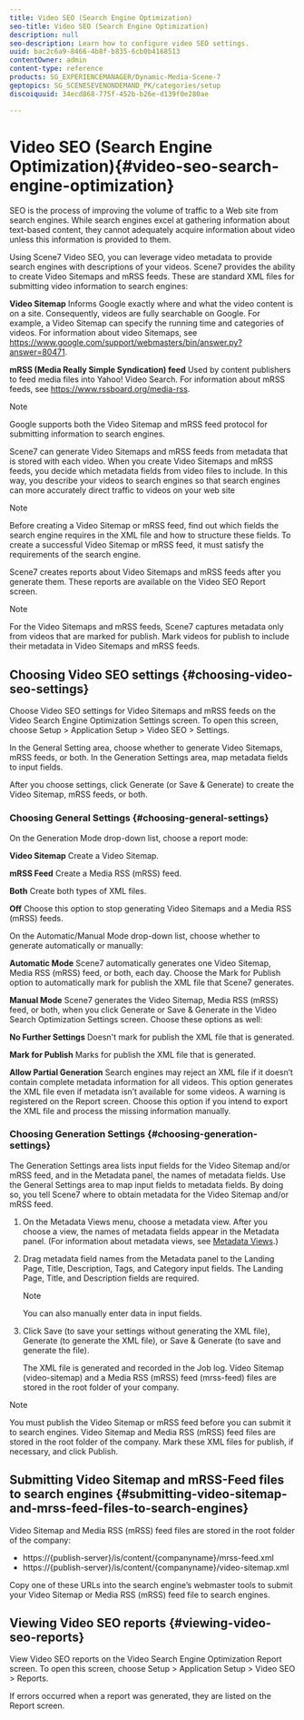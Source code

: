 ```yaml
---
title: Video SEO (Search Engine Optimization)
seo-title: Video SEO (Search Engine Optimization)
description: null
seo-description: Learn how to configure video SEO settings.
uuid: bac2c6a9-8466-4b8f-b835-6cb0b4168513
contentOwner: admin
content-type: reference
products: SG_EXPERIENCEMANAGER/Dynamic-Media-Scene-7
geptopics: SG_SCENESEVENONDEMAND_PK/categories/setup
discoiquuid: 34ecd868-775f-452b-b26e-d139f0e280ae

---
```


# Video SEO (Search Engine Optimization){#video-seo-search-engine-optimization}

SEO is the process of improving the volume of traffic to a Web site from search engines. While search engines excel at gathering information about text-based content, they cannot adequately acquire information about video unless this information is provided to them.

Using Scene7 Video SEO, you can leverage video metadata to provide search engines with descriptions of your videos. Scene7 provides the ability to create Video Sitemaps and mRSS feeds. These are standard XML files for submitting video information to search engines:

**Video Sitemap** Informs Google exactly where and what the video content is on a site. Consequently, videos are fully searchable on Google. For example, a Video Sitemap can specify the running time and categories of videos. For information about video Sitemaps, see https://www.google.com/support/webmasters/bin/answer.py?answer=80471.

**mRSS (Media Really Simple Syndication) feed** Used by content publishers to feed media files into Yahoo! Video Search. For information about mRSS feeds, see https://www.rssboard.org/media-rss.

>[!NOTE]
>
>Google supports both the Video Sitemap and mRSS feed protocol for submitting information to search engines.

Scene7 can generate Video Sitemaps and mRSS feeds from metadata that is stored with each video. When you create Video Sitemaps and mRSS feeds, you decide which metadata fields from video files to include. In this way, you describe your videos to search engines so that search engines can more accurately direct traffic to videos on your web site

>[!NOTE]
>
>Before creating a Video Sitemap or mRSS feed, find out which fields the search engine requires in the XML file and how to structure these fields. To create a successful Video Sitemap or mRSS feed, it must satisfy the requirements of the search engine.

Scene7 creates reports about Video Sitemaps and mRSS feeds after you generate them. These reports are available on the Video SEO Report screen.

>[!NOTE]
>
>For the Video Sitemaps and mRSS feeds, Scene7 captures metadata only from videos that are marked for publish. Mark videos for publish to include their metadata in Video Sitemaps and mRSS feeds.

## Choosing Video SEO settings {#choosing-video-seo-settings}

Choose Video SEO settings for Video Sitemaps and mRSS feeds on the Video Search Engine Optimization Settings screen. To open this screen, choose Setup &gt; Application Setup &gt; Video SEO &gt; Settings.

In the General Setting area, choose whether to generate Video Sitemaps, mRSS feeds, or both. In the Generation Settings area, map metadata fields to input fields.

After you choose settings, click Generate (or Save & Generate) to create the Video Sitemap, mRSS feeds, or both.

### Choosing General Settings {#choosing-general-settings}

On the Generation Mode drop-down list, choose a report mode:

**Video Sitemap** Create a Video Sitemap.

**mRSS Feed** Create a Media RSS (mRSS) feed.

**Both** Create both types of XML files.

**Off** Choose this option to stop generating Video Sitemaps and a Media RSS (mRSS) feeds.

On the Automatic/Manual Mode drop-down list, choose whether to generate automatically or manually:

**Automatic Mode** Scene7 automatically generates one Video Sitemap, Media RSS (mRSS) feed, or both, each day. Choose the Mark for Publish option to automatically mark for publish the XML file that Scene7 generates.

**Manual Mode** Scene7 generates the Video Sitemap, Media RSS (mRSS) feed, or both, when you click Generate or Save & Generate in the Video Search Optimization Settings screen. Choose these options as well:

**No Further Settings** Doesn't mark for publish the XML file that is generated.

**Mark for Publish** Marks for publish the XML file that is generated.

**Allow Partial Generation** Search engines may reject an XML file if it doesn’t contain complete metadata information for all videos. This option generates the XML file even if metadata isn’t available for some videos. A warning is registered on the Report screen. Choose this option if you intend to export the XML file and process the missing information manually.

### Choosing Generation Settings {#choosing-generation-settings}

The Generation Settings area lists input fields for the Video Sitemap and/or mRSS feed, and in the Metadata panel, the names of metadata fields. Use the General Settings area to map input fields to metadata fields. By doing so, you tell Scene7 where to obtain metadata for the Video Sitemap and/or mRSS feed.

1. On the Metadata Views menu, choose a metadata view. After you choose a view, the names of metadata fields appear in the Metadata panel. (For information about metadata views, see [Metadata Views](application-setup.md#metadata_views).)
1. Drag metadata field names from the Metadata panel to the Landing Page, Title, Description, Tags, and Category input fields. The Landing Page, Title, and Description fields are required.

   >[!NOTE]
   >
   >You can also manually enter data in input fields.

1. Click Save (to save your settings without generating the XML file), Generate (to generate the XML file), or Save & Generate (to save and generate the file).

   The XML file is generated and recorded in the Job log. Video Sitemap (video-sitemap) and a Media RSS (mRSS) feed (mrss-feed) files are stored in the root folder of your company.

>[!NOTE]
>
>You must publish the Video Sitemap or mRSS feed before you can submit it to search engines. Video Sitemap and Media RSS (mRSS) feed files are stored in the root folder of the company. Mark these XML files for publish, if necessary, and click Publish.

## Submitting Video Sitemap and mRSS-Feed files to search engines {#submitting-video-sitemap-and-mrss-feed-files-to-search-engines}

Video Sitemap and Media RSS (mRSS) feed files are stored in the root folder of the company:

* https://{publish-server}/is/content/{companyname}/mrss-feed.xml
* https://{publish-server}/is/content/{companyname}/video-sitemap.xml

Copy one of these URLs into the search engine’s webmaster tools to submit your Video Sitemap or Media RSS (mRSS) feed file to search engines.

## Viewing Video SEO reports {#viewing-video-seo-reports}

View Video SEO reports on the Video Search Engine Optimization Report screen. To open this screen, choose Setup &gt; Application Setup &gt; Video SEO &gt; Reports.

If errors occurred when a report was generated, they are listed on the Report screen.
